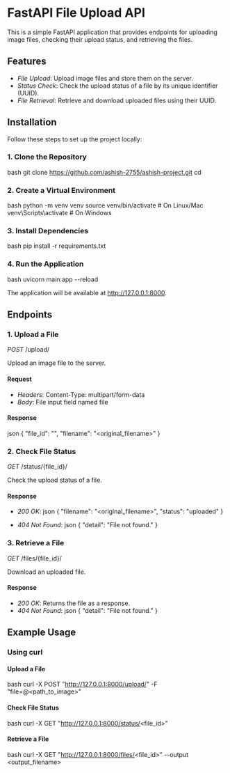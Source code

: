 # FastAPI File Upload API

This is a simple FastAPI application that provides endpoints for uploading image files, checking their upload status, and retrieving the files.

## Features

- *File Upload*: Upload image files and store them on the server.
- *Status Check*: Check the upload status of a file by its unique identifier (UUID).
- *File Retrieval*: Retrieve and download uploaded files using their UUID.

## Installation

Follow these steps to set up the project locally:

### 1. Clone the Repository

bash
git clone <https://github.com/ashish-2755/ashish-project.git>
cd <ashish project>


### 2. Create a Virtual Environment

bash
python -m venv venv
source venv/bin/activate  # On Linux/Mac
venv\Scripts\activate   # On Windows


### 3. Install Dependencies

bash
pip install -r requirements.txt


### 4. Run the Application

bash
uvicorn main:app --reload


The application will be available at http://127.0.0.1:8000.

## Endpoints

### 1. Upload a File

*POST* /upload/

Upload an image file to the server.

#### Request
- *Headers*: Content-Type: multipart/form-data
- *Body*: File input field named file

#### Response
json
{
  "file_id": "<UUID>",
  "filename": "<original_filename>"
}


### 2. Check File Status

*GET* /status/{file_id}/

Check the upload status of a file.

#### Response
- *200 OK*:
json
{
  "filename": "<original_filename>",
  "status": "uploaded"
}

- *404 Not Found*:
json
{
  "detail": "File not found."
}


### 3. Retrieve a File

*GET* /files/{file_id}/

Download an uploaded file.

#### Response
- *200 OK*: Returns the file as a response.
- *404 Not Found*:
json
{
  "detail": "File not found."
}


## Example Usage

### Using curl

#### Upload a File
bash
curl -X POST "http://127.0.0.1:8000/upload/" -F "file=@<path_to_image>"


#### Check File Status
bash
curl -X GET "http://127.0.0.1:8000/status/<file_id>"


#### Retrieve a File
bash
curl -X GET "http://127.0.0.1:8000/files/<file_id>" --output <output_filename>

